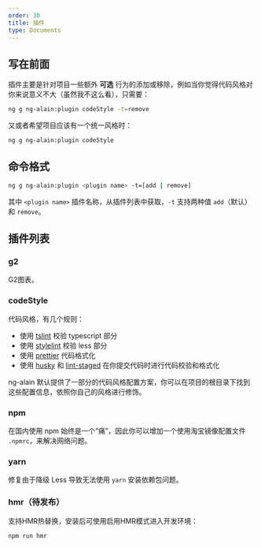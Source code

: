 ```yaml
---
order: 30
title: 插件
type: Documents
---
```


## 写在前面

插件主要是针对项目一些额外 **可选** 行为的添加或移除，例如当你觉得代码风格对你来说意义不大（虽然我不这么看），只需要：

```bash
ng g ng-alain:plugin codeStyle -t=remove
```

又或者希望项目应该有一个统一风格时：

```bash
ng g ng-alain:plugin codeStyle
```

## 命令格式

```bash
ng g ng-alain:plugin <plugin name> -t=[add | remove]
```

其中 `<plugin name>` 插件名称，从插件列表中获取，`-t` 支持两种值 `add`（默认） 和 `remove`。

## 插件列表

### g2

G2图表。

### codeStyle

代码风格，有几个规则：

- 使用 [tslint](https://github.com/palantir/tslint) 校验 typescript 部分
- 使用 [stylelint](https://github.com/stylelint/stylelint) 校验 less 部分
- 使用 [prettier](https://github.com/prettier/prettier) 代码格式化
- 使用 [husky](https://github.com/typicode/husky) 和 [lint-staged](https://github.com/okonet/lint-staged) 在你提交代码时进行代码校验和格式化

ng-alain 默认提供了一部分的代码风格配置方案，你可以在项目的根目录下找到这些配置信息，依照你自己的风格进行修饰。

### npm

在国内使用 npm 始终是一个“痛”，因此你可以增加一个使用淘宝镜像配置文件 `.npmrc`，来解决网络问题。

### yarn

修复由于降级 Less 导致无法使用 `yarn` 安装依赖包问题。

### hmr（待发布）

支持HMR热替换，安装后可使用启用HMR模式进入开发环境：

```bash
npm run hmr
```
